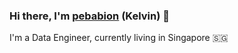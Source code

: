 ### Hi there, I'm [pebabion](https://twitter.com/pebabiion) (Kelvin) 👋

I'm a Data Engineer, currently living in Singapore 🇸🇬

<!--
**kelvin1794/kelvin1794** is a ✨ _special_ ✨ repository because its `README.md` (this file) appears on your GitHub profile.

Here are some ideas to get you started:

- 🔭 I’m currently working on ...
- 🌱 I’m currently learning ...
- 👯 I’m looking to collaborate on ...
- 🤔 I’m looking for help with ...
- 💬 Ask me about ...
- 📫 How to reach me: ...
- 😄 Pronouns: ...
- ⚡ Fun fact: ...
-->
